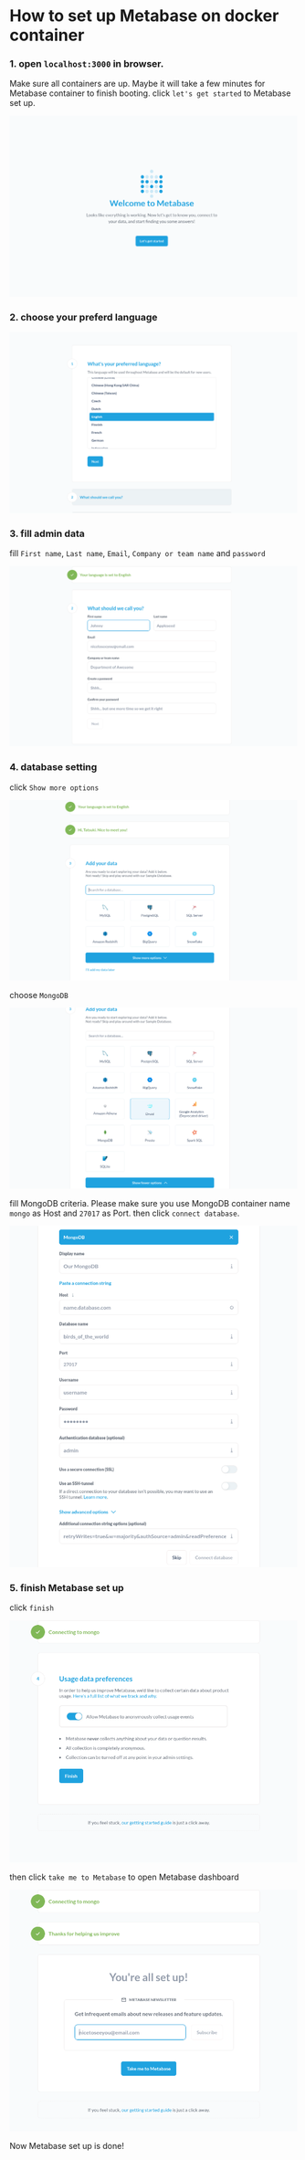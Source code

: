 # How to set up Metabase on docker container

### 1. open `localhost:3000` in browser.
Make sure all containers are up. Maybe it will take a few minutes for Metabase container to finish booting.
click `let's get started` to Metabase set up. 

![image](./readme_img/step1.png)

### 2. choose your preferd language

![image](./readme_img/step2.png)

### 3. fill admin data
fill `First name`, `Last name`, `Email`, `Company or team name` and `password`

![image](./readme_img/step3.png)

### 4. database setting
click `Show more options`

![image](./readme_img/step4.png)

choose `MongoDB`

![image](./readme_img/step5.png)
 
fill MongoDB criteria. Please make sure you use MongoDB container name `mongo` as Host and `27017` as Port. then click `connect database`.

![image](./readme_img/step6.png)

### 5. finish Metabase set up
click `finish`

![image](./readme_img/step7.png)

then click `take me to Metabase` to open Metabase dashboard

![image](./readme_img/step8.png)


Now Metabase set up is done!